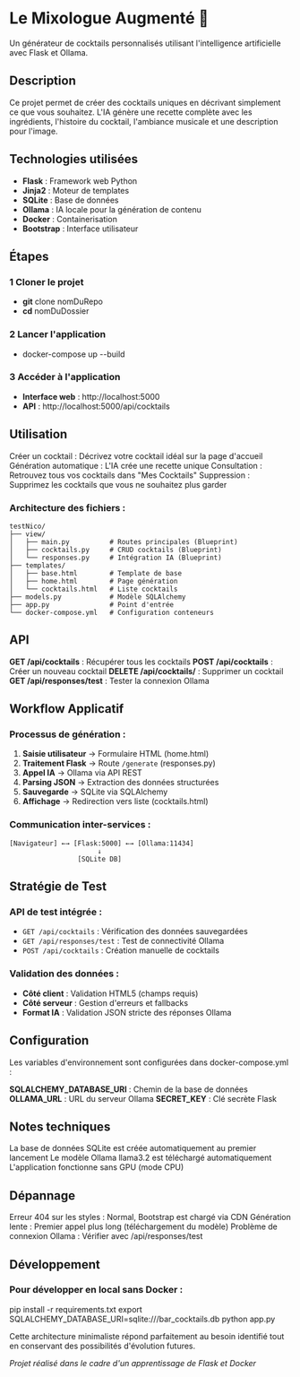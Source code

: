 # Le Mixologue Augmenté 🍹

Un générateur de cocktails personnalisés utilisant l'intelligence artificielle avec Flask et Ollama.

## Description

Ce projet permet de créer des cocktails uniques en décrivant simplement ce que vous souhaitez. L'IA génère une recette complète avec les ingrédients, l'histoire du cocktail, l'ambiance musicale et une description pour l'image.

## Technologies utilisées

- **Flask** : Framework web Python
- **Jinja2** : Moteur de templates
- **SQLite** : Base de données
- **Ollama** : IA locale pour la génération de contenu
- **Docker** : Containerisation
- **Bootstrap** : Interface utilisateur


## Étapes

### 1  Cloner le projet

- **git** clone nomDuRepo
- **cd** nomDuDossier

### 2  Lancer l'application

- docker-compose up --build

### 3 Accéder à l'application

- **Interface web** : http://localhost:5000
- **API** : http://localhost:5000/api/cocktails

## Utilisation
Créer un cocktail : Décrivez votre cocktail idéal sur la page d'accueil
Génération automatique : L'IA crée une recette unique
Consultation : Retrouvez tous vos cocktails dans "Mes Cocktails"
Suppression : Supprimez les cocktails que vous ne souhaitez plus garder


### Architecture des fichiers :
```
testNico/
├── view/
│   ├── main.py          # Routes principales (Blueprint)
│   ├── cocktails.py     # CRUD cocktails (Blueprint)  
│   └── responses.py     # Intégration IA (Blueprint)
├── templates/
│   ├── base.html        # Template de base
│   ├── home.html        # Page génération
│   └── cocktails.html   # Liste cocktails
├── models.py            # Modèle SQLAlchemy
├── app.py               # Point d'entrée
└── docker-compose.yml   # Configuration conteneurs
```

## API
**GET /api/cocktails** : Récupérer tous les cocktails
**POST /api/cocktails** : Créer un nouveau cocktail
**DELETE /api/cocktails/<id>** : Supprimer un cocktail
**GET /api/responses/test** : Tester la connexion Ollama

## Workflow Applicatif

### Processus de génération :
1. **Saisie utilisateur** → Formulaire HTML (home.html)
2. **Traitement Flask** → Route `/generate` (responses.py)
3. **Appel IA** → Ollama via API REST
4. **Parsing JSON** → Extraction des données structurées
5. **Sauvegarde** → SQLite via SQLAlchemy
6. **Affichage** → Redirection vers liste (cocktails.html)

### Communication inter-services :
```
[Navigateur] ←→ [Flask:5000] ←→ [Ollama:11434]
                      ↓
                 [SQLite DB]
```
## Stratégie de Test

### API de test intégrée :
- `GET /api/cocktails` : Vérification des données sauvegardées
- `GET /api/responses/test` : Test de connectivité Ollama
- `POST /api/cocktails` : Création manuelle de cocktails

### Validation des données :
- **Côté client** : Validation HTML5 (champs requis)
- **Côté serveur** : Gestion d'erreurs et fallbacks
- **Format IA** : Validation JSON stricte des réponses Ollama
## Configuration
Les variables d'environnement sont configurées dans docker-compose.yml :

**SQLALCHEMY_DATABASE_URI** : Chemin de la base de données
**OLLAMA_URL** : URL du serveur Ollama
**SECRET_KEY** : Clé secrète Flask

## Notes techniques
La base de données SQLite est créée automatiquement au premier lancement
Le modèle Ollama llama3.2 est téléchargé automatiquement
L'application fonctionne sans GPU (mode CPU)

## Dépannage
Erreur 404 sur les styles : Normal, Bootstrap est chargé via CDN
Génération lente : Premier appel plus long (téléchargement du modèle)
Problème de connexion Ollama : Vérifier avec /api/responses/test

## Développement

### Pour développer en local sans Docker :

pip install -r requirements.txt
export SQLALCHEMY_DATABASE_URI=sqlite:///bar_cocktails.db
python app.py


Cette architecture minimaliste répond parfaitement au besoin identifié tout en conservant des possibilités d'évolution futures.

 *Projet réalisé dans le cadre d'un apprentissage de Flask et Docker*